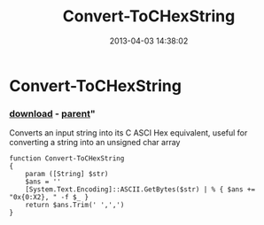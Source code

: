 ﻿---
pid:            4069
parent:         1155
children:       
poster:         Andras
title:          Convert-ToCHexString
date:           2013-04-03 14:38:02
format:         posh
---

# Convert-ToCHexString

### [download](4069.ps1) - [parent](1155.md)"

Converts an input string into its C ASCI Hex equivalent, useful for converting a string into an unsigned char array

```posh
function Convert-ToCHexString 
{
	param ([String] $str) 
	$ans = ''
	[System.Text.Encoding]::ASCII.GetBytes($str) | % { $ans += "0x{0:X2}, " -f $_ }
	return $ans.Trim(' ',',')
}
```
